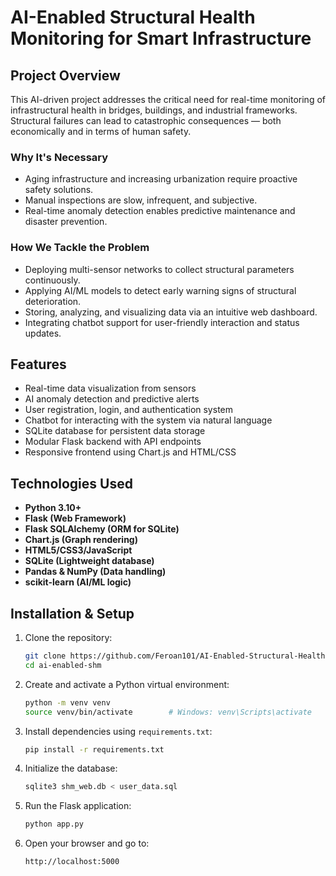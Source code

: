 
# AI-Enabled Structural Health Monitoring for Smart Infrastructure

## Project Overview

This AI-driven project addresses the critical need for real-time monitoring of infrastructural health in bridges, buildings, and industrial frameworks. Structural failures can lead to catastrophic consequences — both economically and in terms of human safety.

### Why It's Necessary

- Aging infrastructure and increasing urbanization require proactive safety solutions.
- Manual inspections are slow, infrequent, and subjective.
- Real-time anomaly detection enables predictive maintenance and disaster prevention.

### How We Tackle the Problem

- Deploying multi-sensor networks to collect structural parameters continuously.
- Applying AI/ML models to detect early warning signs of structural deterioration.
- Storing, analyzing, and visualizing data via an intuitive web dashboard.
- Integrating chatbot support for user-friendly interaction and status updates.

## Features

- Real-time data visualization from sensors
- AI anomaly detection and predictive alerts
- User registration, login, and authentication system
- Chatbot for interacting with the system via natural language
- SQLite database for persistent data storage
- Modular Flask backend with API endpoints
- Responsive frontend using Chart.js and HTML/CSS

## Technologies Used

- **Python 3.10+**
- **Flask (Web Framework)**
- **Flask SQLAlchemy (ORM for SQLite)**
- **Chart.js (Graph rendering)**
- **HTML5/CSS3/JavaScript**
- **SQLite (Lightweight database)**
- **Pandas & NumPy (Data handling)**
- **scikit-learn (AI/ML logic)**

## Installation & Setup

1. Clone the repository:

    ```bash
    git clone https://github.com/Feroan101/AI-Enabled-Structural-Health-Monitoring?tab=readme-ov-file#technologies-used
    cd ai-enabled-shm
    ```

2. Create and activate a Python virtual environment:

    ```bash
    python -m venv venv
    source venv/bin/activate        # Windows: venv\Scripts\activate
    ```

3. Install dependencies using `requirements.txt`:

    ```bash
    pip install -r requirements.txt
    ```

4. Initialize the database:

    ```bash
    sqlite3 shm_web.db < user_data.sql
    ```

5. Run the Flask application:

    ```bash
    python app.py
    ```

6. Open your browser and go to:

    ```
    http://localhost:5000
    ```

